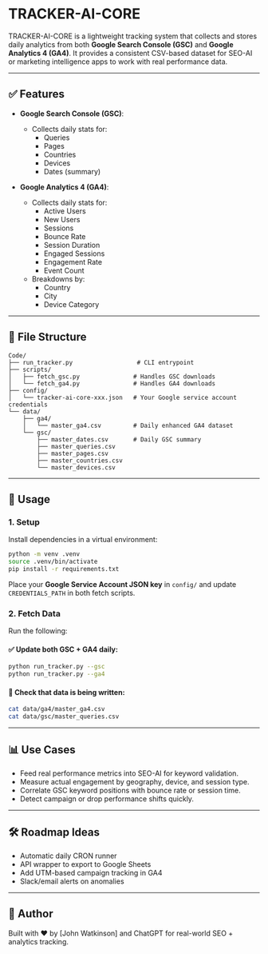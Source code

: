 # TRACKER-AI-CORE

TRACKER-AI-CORE is a lightweight tracking system that collects and stores daily analytics from both **Google Search Console (GSC)** and **Google Analytics 4 (GA4)**. It provides a consistent CSV-based dataset for SEO-AI or marketing intelligence apps to work with real performance data.

---

## ✅ Features

- **Google Search Console (GSC)**:
  - Collects daily stats for:
    - Queries
    - Pages
    - Countries
    - Devices
    - Dates (summary)

- **Google Analytics 4 (GA4)**:
  - Collects daily stats for:
    - Active Users
    - New Users
    - Sessions
    - Bounce Rate
    - Session Duration
    - Engaged Sessions
    - Engagement Rate
    - Event Count
  - Breakdowns by:
    - Country
    - City
    - Device Category

---

## 📂 File Structure

```
Code/
├── run_tracker.py                  # CLI entrypoint
├── scripts/
│   ├── fetch_gsc.py               # Handles GSC downloads
│   └── fetch_ga4.py               # Handles GA4 downloads
├── config/
│   └── tracker-ai-core-xxx.json   # Your Google service account credentials
└── data/
    ├── ga4/
    │   └── master_ga4.csv         # Daily enhanced GA4 dataset
    └── gsc/
        ├── master_dates.csv       # Daily GSC summary
        ├── master_queries.csv
        ├── master_pages.csv
        ├── master_countries.csv
        └── master_devices.csv
```

---

## 🚀 Usage

### 1. Setup

Install dependencies in a virtual environment:

```bash
python -m venv .venv
source .venv/bin/activate
pip install -r requirements.txt
```

Place your **Google Service Account JSON key** in `config/` and update `CREDENTIALS_PATH` in both fetch scripts.

### 2. Fetch Data

Run the following:

#### ✅ Update both GSC + GA4 daily:
```bash
python run_tracker.py --gsc
python run_tracker.py --ga4
```

#### 🧪 Check that data is being written:
```bash
cat data/ga4/master_ga4.csv
cat data/gsc/master_queries.csv
```

---

## 📊 Use Cases

- Feed real performance metrics into SEO-AI for keyword validation.
- Measure actual engagement by geography, device, and session type.
- Correlate GSC keyword positions with bounce rate or session time.
- Detect campaign or drop performance shifts quickly.

---

## 🛠 Roadmap Ideas

- Automatic daily CRON runner
- API wrapper to export to Google Sheets
- Add UTM-based campaign tracking in GA4
- Slack/email alerts on anomalies

---

## 🤖 Author

Built with ❤️ by [John Watkinson] and ChatGPT for real-world SEO + analytics tracking.

